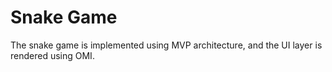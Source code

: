 # Snake Game

The snake game is implemented using MVP architecture, and the UI layer is rendered using OMI.